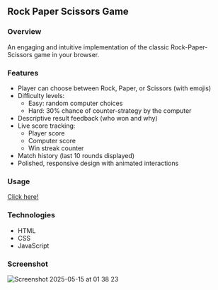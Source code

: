 ## Rock Paper Scissors Game

### Overview
An engaging and intuitive implementation of the classic Rock-Paper-Scissors game in your browser.

### Features
- Player can choose between Rock, Paper, or Scissors (with emojis)
- Difficulty levels:
  - Easy: random computer choices
  - Hard: 30% chance of counter-strategy by the computer
- Descriptive result feedback (who won and why)
- Live score tracking:
  - Player score
  - Computer score
  - Win streak counter
- Match history (last 10 rounds displayed)
- Polished, responsive design with animated interactions

### Usage
[Click here!](https://juaniv2002.github.io/rock-paper-scissors/)

### Technologies
- HTML
- CSS
- JavaScript

### Screenshot
![Screenshot 2025-05-15 at 01 38 23](https://github.com/user-attachments/assets/d07ebeb8-f93f-4da6-860c-e506da50b64e)
